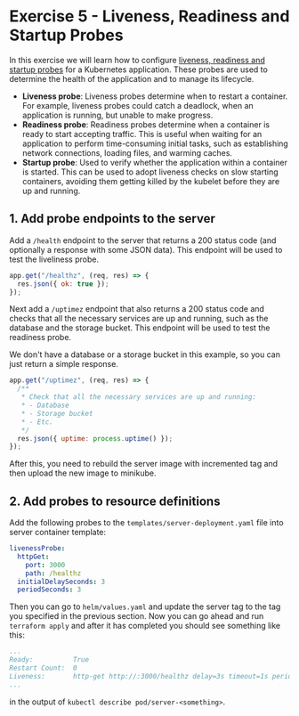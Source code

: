# Exercise 5 - Liveness, Readiness and Startup Probes

In this exercise we will learn how to configure [liveness, readiness and startup probes](https://kubernetes.io/docs/concepts/configuration/liveness-readiness-startup-probes/) for a Kubernetes application. These probes are used to determine the health of the application and to manage its lifecycle.

- **Liveness probe**: Liveness probes determine when to restart a container. For example, liveness probes could catch a deadlock, when an application is running, but unable to make progress.
- **Readiness probe**: Readiness probes determine when a container is ready to start accepting traffic. This is useful when waiting for an application to perform time-consuming initial tasks, such as establishing network connections, loading files, and warming caches.
- **Startup probe**: Used to verify whether the application within a container is started. This can be used to adopt liveness checks on slow starting containers, avoiding them getting killed by the kubelet before they are up and running.

## 1. Add probe endpoints to the server

Add a `/health` endpoint to the server that returns a 200 status code (and optionally a response with some JSON data). This endpoint will be used to test the liveliness probe.

```js
app.get("/healthz", (req, res) => {
  res.json({ ok: true });
});
```

Next add a `/uptimez` endpoint that also returns a 200 status code and checks that all the necessary services are up and running, such as the database and the storage bucket. This endpoint will be used to test the readiness probe.

We don't have a database or a storage bucket in this example, so you can just return a simple response.

```js
app.get("/uptimez", (req, res) => {
  /**
   * Check that all the necessary services are up and running:
   * - Database
   * - Storage bucket
   * - Etc.
   */
  res.json({ uptime: process.uptime() });
});
```

After this, you need to rebuild the server image with incremented tag and then upload the new image to minikube.

## 2. Add probes to resource definitions

Add the following probes to the `templates/server-deployment.yaml` file into server container template:

```yaml
livenessProbe:
  httpGet:
    port: 3000
    path: /healthz
  initialDelaySeconds: 3
  periodSeconds: 3
```

Then you can go to `helm/values.yaml` and update the server tag to the tag you specified in the previous section.
Now you can go ahead and run `terraform apply` and after it has completed you should see something like this:

```yaml
...
Ready:          True
Restart Count:  0
Liveness:       http-get http://:3000/healthz delay=3s timeout=1s period=3s #success=1 #failure=3
...
```

in the output of `kubectl describe pod/server-<something>`.
